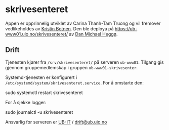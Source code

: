 # skrivesenteret

Appen er opprinnelig utviklet av Carina Thanh-Tam Truong og vil fremover vedlikeholdes av [Kristin Botnen](https://www.ub.uio.no/om/ansatte/akademisk-skrivesenter/kristbot/). Den ble deploya på https://ub-www01.uio.no/skrivesenteret/ av [Dan Michael Heggø](https://www.ub.uio.no/om/ansatte/mednat/dsc/dmheggo/).

## Drift

Tjenesten kjører fra `/srv/skrivesenteret/` på serveren `ub-www01`. Tilgang  gis gjennom gruppemedlemskap i gruppen `ub-www01-skrivesenter`.

Systemd-tjenesten er konfigurert i `/etc/systemd/system/skrivesenteret.service`. For å omstarte den:

   sudo systemctl restart skrivesenteret

For å sjekke logger:

   sudo journalctl -u skrivesenteret

Ansvarlig for serveren er [UB-IT](https://www.uio.no/for-ansatte/drift/it-tjenester/ub/) / drift@ub.uio.no 
